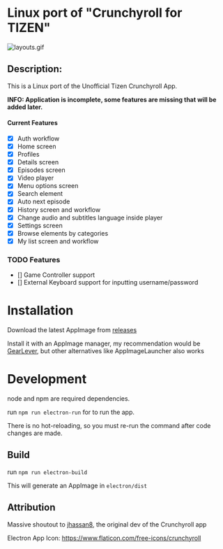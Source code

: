# Linux port of "Crunchyroll for TIZEN"

![layouts.gif](https://raw.githubusercontent.com/aarron-lee/crunchyroll-tizen/master/layouts.gif)

## Description:

This is a Linux port of the Unofficial Tizen Crunchyroll App.

**INFO: Application is incomplete, some features are missing that will be added later.**

#### Current Features

- [x] Auth workflow
- [x] Home screen
- [x] Profiles
- [x] Details screen
- [x] Episodes screen
- [x] Video player
- [x] Menu options screen
- [x] Search element
- [x] Auto next episode
- [x] History screen and workflow
- [x] Change audio and subtitles language inside player
- [x] Settings screen
- [x] Browse elements by categories
- [x] My list screen and workflow

### TODO Features

- [] Game Controller support
- [] External Keyboard support for inputting username/password

# Installation

Download the latest AppImage from [releases](https://github.com/aarron-lee/crunchyroll-linux/releases)

Install it with an AppImage manager, my recommendation would be [GearLever](https://flathub.org/apps/it.mijorus.gearlever), but other alternatives like AppImageLauncher also works

# Development

node and npm are required dependencies.

run `npm run electron-run` for to run the app.

There is no hot-reloading, so you must re-run the command after code changes are made.

## Build

run `npm run electron-build`

This will generate an AppImage in `electron/dist`

## Attribution

Massive shoutout to [jhassan8](https://github.com/jhassan8), the original dev of the Crunchyroll app

Electron App Icon: https://www.flaticon.com/free-icons/crunchyroll

